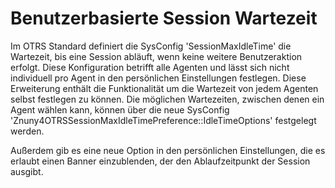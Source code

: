 # Benutzerbasierte Session Wartezeit

Im OTRS Standard definiert die SysConfig 'SessionMaxIdleTime' die Wartezeit, bis eine Session abläuft, wenn keine weitere Benutzeraktion erfolgt. Diese Konfiguration betrifft alle Agenten und lässt sich nicht individuell pro Agent in den persönlichen Einstellungen festlegen. Diese Erweiterung enthält die Funktionalität um die Wartezeit von jedem Agenten selbst festlegen zu können. Die möglichen Wartezeiten, zwischen denen ein Agent wählen kann, können über die neue SysConfig 'Znuny4OTRSSessionMaxIdleTimePreference::IdleTimeOptions' festgelegt werden.

Außerdem gib es eine neue Option in den persönlichen Einstellungen, die es erlaubt einen Banner einzublenden, der den Ablaufzeitpunkt der Session ausgibt.
